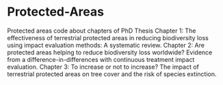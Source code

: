 # Protected-Areas
Protected areas code about chapters of PhD Thesis 
Chapter 1: The effectiveness of terrestrial protected areas in reducing biodiversity loss using impact evaluation methods: A systematic review.
Chapter 2: Are protected areas helping to reduce biodiversity loss worldwide? Evidence from a difference-in-differences with continuous treatment impact evaluation. 
Chapter 3: To increase or not to increase? The impact of terrestrial protected areas on tree cover and the risk of species extinction. 
